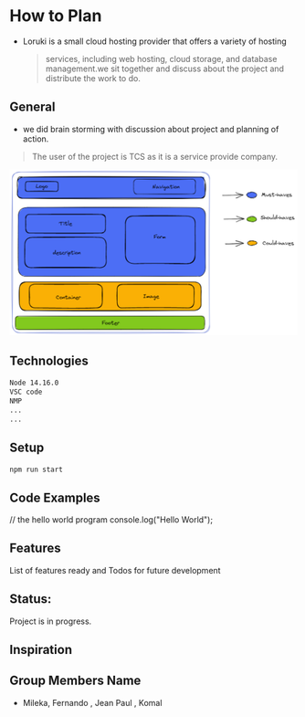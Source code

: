 # How to Plan

- Loruki is a small cloud hosting provider that offers a variety of hosting
  > services, including web hosting, cloud storage, and database management.we
  > sit together and discuss about the project and distribute the work to do.

## General

- we did brain storming with discussion about project and planning of action.

> The user of the project is TCS as it is a service provide company.

![Design](../public/design_loruki.png)

## Technologies

    Node 14.16.0
    VSC code
    NMP
    ...
    ...

## Setup

    npm run start

## Code Examples

// the hello world program console.log("Hello World");

## Features

List of features ready and Todos for future development

## Status:

Project is in progress.

## Inspiration

## Group Members Name

- Mileka, Fernando , Jean Paul , Komal
